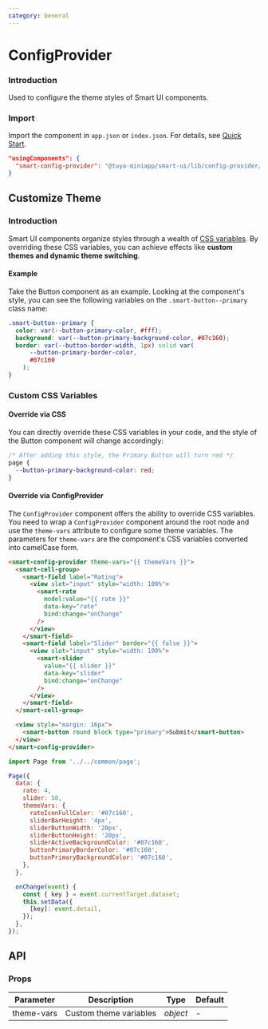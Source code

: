 ```yaml
---
category: General
---
```


# ConfigProvider

### Introduction

Used to configure the theme styles of Smart UI components.

### Import

Import the component in `app.json` or `index.json`. For details, see [Quick Start](/material/smartui?comId=help-getting-started&appType=miniapp).

```json
"usingComponents": {
  "smart-config-provider": "@tuya-miniapp/smart-ui/lib/config-provider/index"
}
```

## Customize Theme

### Introduction

Smart UI components organize styles through a wealth of [CSS variables](https://developer.mozilla.org/zh-CN/docs/Web/CSS/Using_CSS_custom_properties). By overriding these CSS variables, you can achieve effects like **custom themes and dynamic theme switching**.

#### Example

Take the Button component as an example. Looking at the component's style, you can see the following variables on the `.smart-button--primary` class name:

```css
.smart-button--primary {
  color: var(--button-primary-color, #fff);
  background: var(--button-primary-background-color, #07c160);
  border: var(--button-border-width, 1px) solid var(
      --button-primary-border-color,
      #07c160
    );
}
```

### Custom CSS Variables

#### Override via CSS

You can directly override these CSS variables in your code, and the style of the Button component will change accordingly:

```css
/* After adding this style, the Primary Button will turn red */
page {
  --button-primary-background-color: red;
}
```

#### Override via ConfigProvider

The `ConfigProvider` component offers the ability to override CSS variables. You need to wrap a `ConfigProvider` component around the root node and use the `theme-vars` attribute to configure some theme variables. The parameters for `theme-vars` are the component's CSS variables converted into camelCase form.

```html
<smart-config-provider theme-vars="{{ themeVars }}">
  <smart-cell-group>
    <smart-field label="Rating">
      <view slot="input" style="width: 100%">
        <smart-rate
          model:value="{{ rate }}"
          data-key="rate"
          bind:change="onChange"
        />
      </view>
    </smart-field>
    <smart-field label="Slider" border="{{ false }}">
      <view slot="input" style="width: 100%">
        <smart-slider
          value="{{ slider }}"
          data-key="slider"
          bind:change="onChange"
        />
      </view>
    </smart-field>
  </smart-cell-group>

  <view style="margin: 16px">
    <smart-button round block type="primary">Submit</smart-button>
  </view>
</smart-config-provider>
```

```js
import Page from '../../common/page';

Page({
  data: {
    rate: 4,
    slider: 50,
    themeVars: {
      rateIconFullColor: '#07c160',
      sliderBarHeight: '4px',
      sliderButtonWidth: '20px',
      sliderButtonHeight: '20px',
      sliderActiveBackgroundColor: '#07c160',
      buttonPrimaryBorderColor: '#07c160',
      buttonPrimaryBackgroundColor: '#07c160',
    },
  },

  onChange(event) {
    const { key } = event.currentTarget.dataset;
    this.setData({
      [key]: event.detail,
    });
  },
});
```

## API

### Props

| Parameter  | Description    | Type     | Default |
| ---------- | -------------- | -------- | ------- |
| theme-vars | Custom theme variables | _object_ | -      |
